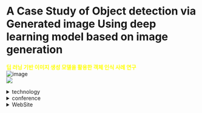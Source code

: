 
# A Case Study of Object detection via Generated image Using deep learning model based on image generation
<span style="color:yellow">**딥 러닝 기반 이미지 생성 모델을 활용한 객체 인식 사례 연구**</span>
<br>
![image](https://user-images.githubusercontent.com/94797349/203091261-b352508f-a689-4249-bc11-b774207364b0.png)
<br>
<img src="https://img.shields.io/badge/Python-3766AB?style=flat-square&logo=Python&logoColor=white"/></a>

<details>
<summary>technology</summary>
<div markdown="1">

  Dalle-2<br>Yolov5x  
  > YOLOv5 : https://github.com/ultralytics/yolov5

</div>
</details>

<details>
<summary>conference</summary>
<div markdown="1">

  > 회의록 : https://docs.google.com/document/d/1fIRLpuA7V0Jb0l6fWg8KfU0ae6wXg9rNU_Z_M0-um4E/edit?usp=sharing

</div>
</details>

<details>
<summary>WebSite</summary>
<div markdown="1">

  **재홍**

</div>
</details>

